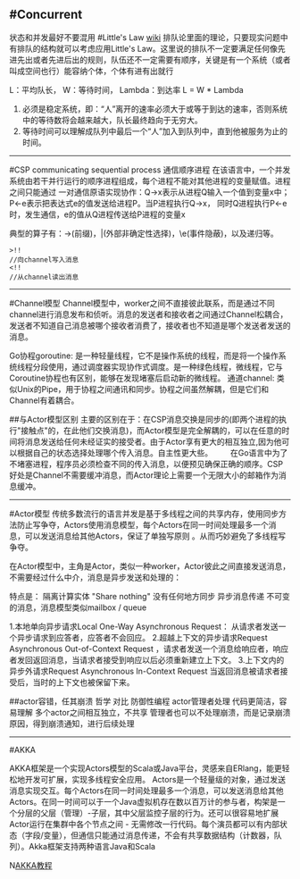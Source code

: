 #Concurrent
----
状态和并发最好不要混用
#Little's Law 
[wiki](https://en.wikipedia.org/wiki/Little%27s_law)
排队论里面的理论，只要现实问题中有排队的结构就可以考虑应用Little's Law。这里说的排队不一定要满足任何像先进先出或者先进后出的规则，队伍还不一定需要有顺序，关键是有一个系统（或者叫成空间也行）能容纳个体，个体有进有出就行

L：平均队长， W：等待时间， Lambda：到达率
L = W * Lambda
1. 必须是稳定系统，即：“人”离开的速率必须大于或等于到达的速率，否则系统中的等待数将会越来越大，队长最终趋向于无穷大。
2. 等待时间可以理解成队列中最后一个“人”加入到队列中，直到他被服务为止的时间。


---
#CSP communicating sequential process 通信顺序进程
在该语言中，一个并发系统由若干并行运行的顺序进程组成，每个进程不能对其他进程的变量赋值。进程之间只能通过 一对通信原语实现协作：Q->x表示从进程Q输入一个值到变量x中；P<-e表示把表达式e的值发送给进程P。当P进程执行Q->x， 同时Q进程执行P<-e时，发生通信，e的值从Q进程传送给P进程的变量x

典型的算子有：→(前缀)，|(外部非确定性选择)，\e(事件隐蔽)，以及递归等。
```
>!!
//向channel写入消息
<!!
//从channel读出消息

```




---
#Channel模型
Channel模型中，worker之间不直接彼此联系，而是通过不同channel进行消息发布和侦听。消息的发送者和接收者之间通过Channel松耦合，发送者不知道自己消息被哪个接收者消费了，接收者也不知道是哪个发送者发送的消息。

Go协程goroutine: 是一种轻量线程，它不是操作系统的线程，而是将一个操作系统线程分段使用，通过调度器实现协作式调度。是一种绿色线程，微线程，它与Coroutine协程也有区别，能够在发现堵塞后启动新的微线程。
通道channel: 类似Unix的Pipe，用于协程之间通讯和同步。协程之间虽然解耦，但是它们和Channel有着耦合。

##与Actor模型区别
主要的区别在于：在CSP消息交换是同步的(即两个进程的执行"接触点"的，在此他们交换消息)，而Actor模型是完全解耦的，可以在任意的时间将消息发送给任何未经证实的接受者。由于Actor享有更大的相互独立,因为他可以根据自己的状态选择处理哪个传入消息。自主性更大些。
　　在Go语言中为了不堵塞进程，程序员必须检查不同的传入消息，以便预见确保正确的顺序。CSP好处是Channel不需要缓冲消息，而Actor理论上需要一个无限大小的邮箱作为消息缓冲。

---
#Actor模型
传统多数流行的语言并发是基于多线程之间的共享内存，使用同步方法防止写争夺，Actors使用消息模型，每个Actors在同一时间处理最多一个消息，可以发送消息给其他Actors，保证了单独写原则 。从而巧妙避免了多线程写争夺。

在Actor模型中，主角是Actor，类似一种worker，Actor彼此之间直接发送消息，不需要经过什么中介，消息是异步发送和处理的：


特点是：
隔离计算实体
"Share nothing"
没有任何地方同步
异步消息传递
不可变的消息，消息模型类似mailbox / queue

1.本地单向异步请求Local One-Way Asynchronous Request：
从请求者发送一个异步请求到应答者，应答者不会回应。
2.超越上下文的异步请求Request Asynchronous Out-of-Context Request ，请求者发送一个消息给响应者，响应者发回返回消息，当请求者接受到响应以后必须重新建立上下文。
3.上下文内的异步外请求Request Asynchronous In-Context Request 当返回消息被请求者接受后，当时的上下文也被保留下来。



##actor容错，任其崩溃 哲学 对比 防御性编程
actor管理者处理
代码更简洁，容易理解
多个actor之间相互独立，不共享
管理者也可以不处理崩溃，而是记录崩溃原因，得到崩溃通知，进行后续处理







---
#AKKA

AKKA框架是一个实现Actors模型的Scala或Java平台，灵感来自ERlang，能更轻松地开发可扩展，实现多线程安全应用。
Actors是一个轻量级的对象，通过发送消息实现交互。每个Actors在同一时间处理最多一个消息，可以发送消息给其他Actors。在同一时间可以于一个Java虚拟机存在数以百万计的参与者，构架是一个分层的父层（管理）-子层，其中父层监控子层的行为。还可以很容易地扩展Actor运行在集群中各个节点之间 - 无需修改一行代码。每个演员都可以有内部状态（字段/变量），但通信只能通过消息传递，不会有共享数据结构（计数器，队列）。Akka框架支持两种语言Java和Scala

N[AKKA教程](http://www.jdon.com/concurrent/akka/tutorial.html)

